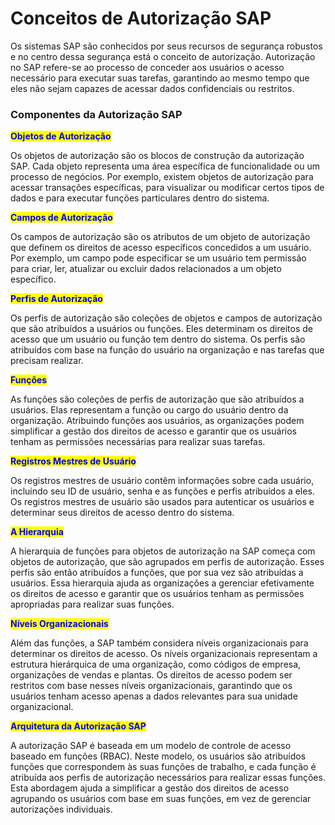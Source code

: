# Conceitos de Autorização SAP

Os sistemas SAP são conhecidos por seus recursos de segurança robustos e no centro dessa segurança está o conceito de autorização. Autorização no SAP refere-se ao processo de conceder aos usuários o acesso necessário para executar suas tarefas, garantindo ao mesmo tempo que eles não sejam capazes de acessar dados confidenciais ou restritos.&#x20;



### Componentes da Autorização SAP



<mark style="color:blue;">**Objetos de Autorização**</mark>&#x20;

Os objetos de autorização são os blocos de construção da autorização SAP. Cada objeto representa uma área específica de funcionalidade ou um processo de negócios. Por exemplo, existem objetos de autorização para acessar transações específicas, para visualizar ou modificar certos tipos de dados e para executar funções particulares dentro do sistema.

<mark style="color:blue;">**Campos de Autorização**</mark>&#x20;

Os campos de autorização são os atributos de um objeto de autorização que definem os direitos de acesso específicos concedidos a um usuário. Por exemplo, um campo pode especificar se um usuário tem permissão para criar, ler, atualizar ou excluir dados relacionados a um objeto específico.

<mark style="color:blue;">**Perfis de Autorização**</mark>&#x20;

Os perfis de autorização são coleções de objetos e campos de autorização que são atribuídos a usuários ou funções. Eles determinam os direitos de acesso que um usuário ou função tem dentro do sistema. Os perfis são atribuídos com base na função do usuário na organização e nas tarefas que precisam realizar.

<mark style="color:blue;">**Funções**</mark>&#x20;

As funções são coleções de perfis de autorização que são atribuídos a usuários. Elas representam a função ou cargo do usuário dentro da organização. Atribuindo funções aos usuários, as organizações podem simplificar a gestão dos direitos de acesso e garantir que os usuários tenham as permissões necessárias para realizar suas tarefas.

<mark style="color:blue;">**Registros Mestres de Usuário**</mark>&#x20;

Os registros mestres de usuário contêm informações sobre cada usuário, incluindo seu ID de usuário, senha e as funções e perfis atribuídos a eles. Os registros mestres de usuário são usados para autenticar os usuários e determinar seus direitos de acesso dentro do sistema.

<mark style="color:blue;">**A Hierarquia**</mark>&#x20;

A hierarquia de funções para objetos de autorização na SAP começa com objetos de autorização, que são agrupados em perfis de autorização. Esses perfis são então atribuídos a funções, que por sua vez são atribuídas a usuários. Essa hierarquia ajuda as organizações a gerenciar efetivamente os direitos de acesso e garantir que os usuários tenham as permissões apropriadas para realizar suas funções.

<mark style="color:blue;">**Níveis Organizacionais**</mark>&#x20;

Além das funções, a SAP também considera níveis organizacionais para determinar os direitos de acesso. Os níveis organizacionais representam a estrutura hierárquica de uma organização, como códigos de empresa, organizações de vendas e plantas. Os direitos de acesso podem ser restritos com base nesses níveis organizacionais, garantindo que os usuários tenham acesso apenas a dados relevantes para sua unidade organizacional.

<mark style="color:blue;">**Arquitetura da Autorização SAP**</mark>&#x20;

A autorização SAP é baseada em um modelo de controle de acesso baseado em funções (RBAC). Neste modelo, os usuários são atribuídos funções que correspondem às suas funções de trabalho, e cada função é atribuída aos perfis de autorização necessários para realizar essas funções. Esta abordagem ajuda a simplificar a gestão dos direitos de acesso agrupando os usuários com base em suas funções, em vez de gerenciar autorizações individuais.



